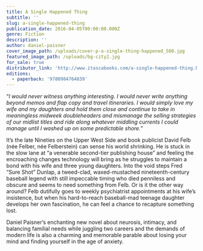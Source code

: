 ```yaml
---
title: A Single Happened Thing
subtitle: ''
slug: a-single-happened-thing
publication_date: 2016-04-05T00:00:00.000Z
genre: Fiction
description: ''
author: daniel-paisner
cover_image_path: /uploads/cover-p-a-single-thing-happened_500.jpg
featured_image_path: /uploads/bg-city2.jpg
for_sale: true
distributor_link: 'http://www.itascabooks.com/a-single-happened-thing.html'
editions:
  - paperback: '9780984764839'
---
```


“*I would never witness anything interesting. I would never write anything beyond memos and flap copy and travel itineraries. I would simply love my wife and my daughters and hold them close and continue to take in meaningless midweek doubleheaders and mismanage the selling strategies of our midlist titles and ride along whatever middling currents I could manage until I washed up on some predictable shore.*”

It’s the late Nineties on the Upper West Side and book publicist David Felb (née Felber, née Felberstein) can sense his world shrinking. He is stuck in the slow lane at “a venerable second-tier publishing house” and feeling the encroaching changes technology will bring as he struggles to maintain a bond with his wife and three young daughters. Into the void steps Fred “Sure Shot” Dunlap, a tweed-clad, waxed-mustached nineteenth-century baseball legend with still impeccable timing who died penniless and obscure and seems to need something from Felb. Or is it the other way around? Felb dutifully goes to weekly psychiatrist appointments at his wife’s insistence, but when his hard-to-reach baseball-mad teenage daughter develops her own fascination, he can feel a chance to recapture something lost.

Daniel Paisner’s enchanting new novel about neurosis, intimacy, and balancing familial needs while juggling two careers and the demands of modern life is also a charming and memorable parable about losing your mind and finding yourself in the age of anxiety.